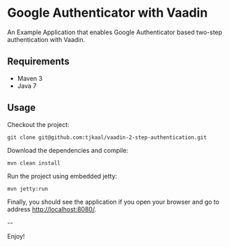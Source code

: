 # Google Authenticator with Vaadin #
An Example Application that enables Google Authenticator based two-step authentication with Vaadin.

## Requirements

* Maven 3
* Java 7

## Usage

Checkout the project:

    git clone git@github.com:tjkaal/vaadin-2-step-authentication.git
        
Download the dependencies and compile:

    mvn clean install
    
Run the project using embedded jetty:
    
    mvn jetty:run
    
Finally, you should see the application if you open your browser and go to address [http://localhost:8080/](http://localhost:8080/).
    
--

Enjoy!
